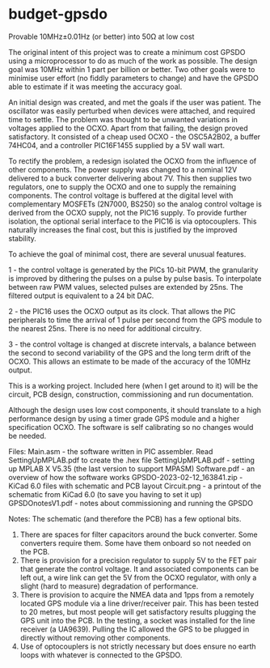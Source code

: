 # budget-gpsdo
Provable 10MHz±0.01Hz (or better) into 50Ω at low cost 

The original intent of this project was to create a minimum cost GPSDO using a microprocessor to do as much of the work as possible. The design goal was 10MHz within 1 part per billion or better. Two other goals were to minimise user effort (no fiddly parameters to change) and have the GPSDO able to estimate if it was meeting the accuracy goal.

An initial design was created, and met the goals if the user was patient. The oscillator was easily perturbed when devices were attached, and required time to settle. The problem was thought to be unwanted variations in voltages applied to the OCXO. Apart from that failing, the design proved satisfactory. It consisted of a cheap used OCXO - the OSC5A2B02, a buffer 74HC04, and a controller PIC16F1455 supplied by a 5V wall wart.

To rectify the problem, a redesign isolated the OCXO from the influence of other components. The power supply was changed to a nominal 12V delivered to a buck converter delivering about 7V. This then supplies two regulators, one to supply the OCXO and one to supply the remaining components. The control voltage is buffered at the digital level with complementary MOSFETs (2N7000, BS250) so the analog control voltage is derived from the OCXO supply, not the PIC16 supply. To provide further isolation, the optional serial interface to the PIC16 is via optocouplers. This naturally increases the final cost, but this is justified by the improved stability.

To achieve the goal of minimal cost, there are several unusual features.

1 - the control voltage is generated by the PICs 10-bit PWM, the granularity is improved by dithering the pulses on a pulse by pulse basis. To interpolate between raw PWM values, selected pulses are extended by 25ns. The filtered output is equivalent to a 24 bit DAC.

2 - the PIC16 uses the OCXO output as its clock. That allows the PIC peripherals to time the arrival of 1 pulse per second from the GPS module to the nearest 25ns. There is no need for additional circuitry.

3 - the control voltage is changed at discrete intervals, a balance between the second to second variability of the GPS and the long term drift of the OCXO. This allows an estimate to be made of the accuracy of the 10MHz output.

This is a working project. Included here (when I get around to it) will be the circuit, PCB design, construction, commissioning and run documentation.

Although the design uses low cost components, it should translate to a high performance design by using a timer grade GPS module and a higher specification OCXO. The software is self calibrating so no changes would be needed.

Files:
Main.asm - the software written in PIC assembler. Read SettingUpMPLAB.pdf to create the .hex file
SettingUpMPLAB.pdf - setting up MPLAB X V5.35 (the last version to support MPASM)
Software.pdf - an overview of how the software works
GPSDO-2023-02-12_163841.zip - KiCad 6.0 files with schematic and PCB layout
Circuit.png - a printout of the schematic from KiCad 6.0 (to save you having to set it up)
GPSDOnotesV1.pdf - notes about commissioning and running the GPSDO

Notes: The schematic (and therefore the PCB) has a few optional bits.
1. There are spaces for filter capacitors around the buck converter. Some converters require them. Some have them onboard so not needed on the PCB.
2. There is provision for a precision regulator to supply 5V to the FET pair that generate the control voltage. It and associated components can be left out, a wire link can get the 5V from the OCXO regulator, with only a slight (hard to measure) degradation of performance.
3. There is provision to acquire the NMEA data and 1pps from a remotely located GPS module via a line driver/receiver pair. This has been tested to 20 metres, but most people will get satisfactory results plugging the GPS unit into the PCB. In the testing, a socket was installed for the line receiver (a UA9639). Pulling the IC allowed the GPS to be plugged in directly without removing other components.
4. Use of optocouplers is not strictly necessary but does ensure no earth loops with whatever is connected to the GPSDO.
